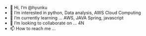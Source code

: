 - 👋 Hi, I’m @hyunku
- 👀 I’m interested in python, Data analysis, AWS Cloud Computing
- 🌱 I’m currently learning ... AWS, JAVA Spring, javascript
- 💞️ I’m looking to collaborate on ... 4N
- 📫 How to reach me ...

<!---
hyunku/hyunku is a ✨ special ✨ repository because its `README.md` (this file) appears on your GitHub profile.
You can click the Preview link to take a look at your changes.
--->
